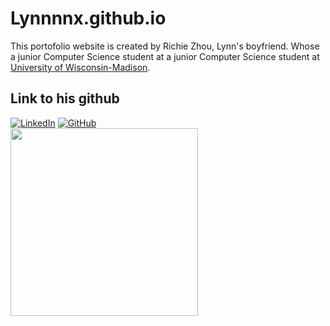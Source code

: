 # Lynnnnx.github.io

<p> This portofolio website is created by Richie Zhou, Lynn's boyfriend. 
  Whose a junior Computer Science student at a junior Computer Science student at <a href="https://www.cs.wisc.edu/" target="blank">University of Wisconsin-Madison</a>.
</p>

## Link to his github
[![LinkedIn](https://img.shields.io/badge/linkedin-%230077B5.svg?style=for-the-badge&logo=linkedin&logoColor=white)](https://www.linkedin.com/in/richiezhou/)
[![GitHub](https://img.shields.io/badge/github-%23121011.svg?style=for-the-badge&logo=github&logoColor=white)](https://www.github.com/arunike)
<br>
<img src='https://github.com/arunike/FunQrcode/blob/main/Qrcode.gif' width='300'>
